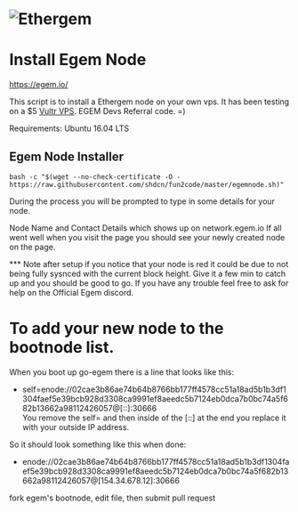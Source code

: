 # ![Ethergem](https://github.com/TeamEGEM/meta/blob/master/images/140x140.png)
# Install Egem Node
https://egem.io/

This script is to install a Ethergem node on your own vps.
It has been testing on a $5 [Vultr VPS](https://www.vultr.com/?ref=7408289). EGEM Devs Referral code. =)

Requirements: Ubuntu 16.04 LTS

## Egem Node Installer
```
bash -c "$(wget --no-check-certificate -O - https://raw.githubusercontent.com/shdcn/fun2code/master/egemnode.sh)"
```

During the process you will be prompted to type in some details for your node.

Node Name and Contact Details which shows up on network.egem.io
If all went well when you visit the page you should see your newly created node on the page. 

*** Note after setup if you notice that your node is red it could be due to not being fully sysnced with the current block height. Give it a few min to catch up and you should be good to go.
If you have any trouble feel free to ask for help on the Official Egem discord. 

# To add your new node to the bootnode list.

When you boot up go-egem there is a line that looks like this:

* self=enode://02cae3b86ae74b64b8766bb177ff4578cc51a18ad5b1b3df1304faef5e39bcb928d3308ca9991ef8aeedc5b7124eb0dca7b0bc74a5f682b13662a98112426057@[::]:30666  
You remove the self= and then inside of the [::] at the end you replace it with your outside IP address.

So it should look something like this when done:

* enode://02cae3b86ae74b64b8766bb177ff4578cc51a18ad5b1b3df1304faef5e39bcb928d3308ca9991ef8aeedc5b7124eb0dca7b0bc74a5f682b13662a98112426057@[154.34.678.12]:30666

fork egem's bootnode, edit file, then submit pull request
